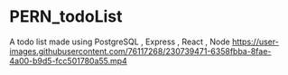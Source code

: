 # PERN_todoList
A todo list made using PostgreSQL , Express , React , Node
https://user-images.githubusercontent.com/76117268/230739471-6358fbba-8fae-4a00-b9d5-fcc501780a55.mp4
